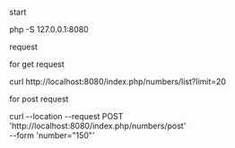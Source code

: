 start

php -S 127.0.0.1:8080

request

for get request

curl  http://localhost:8080/index.php/numbers/list\?limit\=20  

for post request

curl --location --request POST 'http://localhost:8080/index.php/numbers/post' \
--form 'number="150"'
